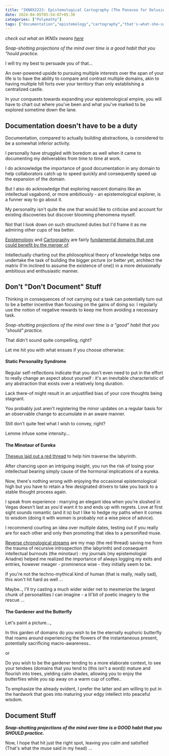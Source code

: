 ```yaml
---
title: "IKN0X2223: Epistemological Cartography (The Panacea for Delusional but Aspiring Rationals)"
date: 2024-04-05T05:54:07+05:30
categories: ["Polymathy"]
tags: ["documentation","epistemology","cartography","that's-what-she-said","muse","conquest","ambition","delusional","mythology","poetry","rhetoric"]
---
```


*check out what an IKN0x means [here](https://rajpatil.dev/post/ikn0x0/)*

*Snap-shotting projections of the mind over time is a good habit
that you "hould practice.*  

I will try my best to persuade you of that...  

An over-powered upside to pursuing multiple interests
over the span of your life is to have the ability to compare and
contrast multiple domains, akin to having multiple hill forts over
your territory than only establishing a centralized castle.  

In your conquests towards expanding your epistemological empire, you will
have to chart out where you've been and what you've marked to be
explored sometime down the lane.  

## Documentation doesn't have to be a duty

Documentation, compared to actually building abstractions, is
considered to be a somewhat inferior activity.  

I personally have struggled with boredom as well when it came to documenting my
deliverables from time to time at work.  

I do acknowledge the importance of good documentation in any domain to
help collaborators catch up to speed quickly and consequently speed up
the expansion of the domain.  

But I also do acknowledge that exploring nascent domains like an
intellectual vagabond, or more ambitiously - an epistemological
explorer, is a funner way to go about it.  

My personality isn't quite the one that would like to criticise and
account for existing discoveries but discover blooming phenomena
myself.  

Not that I look down on such structured duties but I'd
frame it as me admiring other cups of tea better.  

[Epistemology](https://en.wikipedia.org/wiki/Epistemology) and
[Cartography](https://en.wikipedia.org/wiki/Cartography) are fairly
[fundamental domains that one could benefit by the merger of](https://buffer.rajpatil.dev/%2F20231003181631-epistemological_cartography.html).  

Intellectually charting out the philosophical theory of knowledge
helps one undertake the task of building the bigger picture (or
better yet, architect the matrix (I'm inclined to assume the
existence of one)) in a more
delusionally ambitious and enthusiastic manner.  

## Don't "Don't Document" Stuff

Thinking in consequences of not carrying out a task can potentially turn out to
be a better incentive than focusing on the gains of doing
so: I regularly use the notion of negative rewards to keep me from
avoiding a necessary task.  

*Snap-shotting projections of the mind over time is a "good" habit
that you "should" practice.*  

That didn't sound quite compelling, right?  

Let me hit you with what ensues if you choose otherwise:

#### Static Personality Syndrome

Regular self-reflections indicate that you don't even need to put in
the effort to really change an aspect about yourself : it's an
inevitable characteristic of any abstraction that exists over a
relatively long duration.  

Lack there-of might result in an unjustified bias of your core
thoughts being stagnant.  

You probably just aren't registering the minor updates on a regular
basis for an observable change to accumulate in an aware manner.  

Still don't quite feel what I wish to convey, right?  

Lemme infuse some intensity...  

#### The Minotaur of Eureka

[Theseus laid out a red
thread](https://www.greekmyths-greekmythology.com/myth-of-theseus-and-minotaur/)
to help him traverse the labyrinth.  

After chancing upon an intriguing insight, you run the risk of losing
your intellectual bearing simply cause of the hormonal implications of
a eureka.  

Now, there's nothing wrong with enjoying the occasional
epistemological high but you have to retain a few designated drivers
to take you back to a stable thought process again.  

I speak from experience : marrying an elegant idea when you're sloshed 
in Vegas doesn't last as you'd want it to and ends up with
regrets. Love at first sight sounds romantic (and it is) but I like to
hedge my paths when it comes to wisdom (doing it with women is
probably not a wise piece of advice).  

I recommend courting an idea over multiple dates, testing out if you
really are for each other and only then promoting that idea to a
personified muse.  

[Reverse chronological
streams](https://buffer.rajpatil.dev/20230712132109-timestamps.html)
are my map (the red thread) saving me from the trauma of recursive introspection
(the labyrinth) and consequent intellectual burnouts (the minotaur) :
my journals (my epistemologial Ariadne) helped me realized the
importance of always logging my exits and entries, however meager -
prominence wise - they initially seem to be.  

If you're not the techno-mythical kind of human (that is really,
really sad), this won't hit hard as well ...  

Maybe.., I'll try casting a much wider wider net to mesmerize the largest
chunk of personalities I can imagine - a lil'bit of poetic imagery to
the rescue ...

#### The Gardener and the Butterfly

Let's paint a picture...,  

In this garden of domains do you wish to be the eternally euphoric
butterfly that roams around experiencing the flowers of the
instantaneous present, potentially sacrificing macro-awareness..  

or  

Do you wish to be the gardener tending to a more elaborate context, to
see your tendees (domains that you tend to (this isn't a word)) mature
and flourish into trees, yielding calm shades, allowing you to enjoy
the butterflies while you sip away on a warm cup of coffee..  

To emphasize the already evident, I prefer the latter and am willing to put in the hardwork that goes into maturing your edgy intellect into peaceful
wisdom.  

## Document Stuff

***Snap-shotting projections of the mind over time is a GOOD habit that you SHOULD practice.***  

Now, I hope that hit just the right spot, leaving you calm and
satisfied (That's what the muse said in my head) ...  
